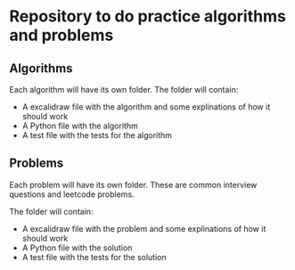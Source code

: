 # Repository to do practice algorithms and problems

## Algorithms


Each algorithm will have its own folder.  The folder will contain:

- A excalidraw file with the algorithm and some explinations of how it should work
- A Python file with the algorithm
- A test file with the tests for the algorithm

## Problems

Each problem will have its own folder. These are common interview questions and leetcode problems.

The folder will contain:

- A excalidraw file with the problem and some explinations of how it should work
- A Python file with the solution
- A test file with the tests for the solution